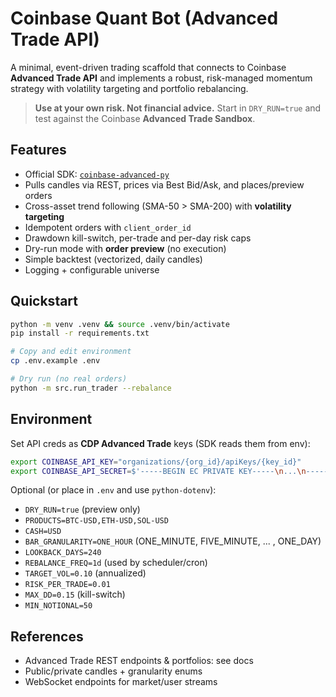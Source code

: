 # Coinbase Quant Bot (Advanced Trade API)

A minimal, event-driven trading scaffold that connects to Coinbase **Advanced Trade API** and implements a robust,
risk-managed momentum strategy with volatility targeting and portfolio rebalancing.

> **Use at your own risk. Not financial advice.** Start in `DRY_RUN=true` and test against the Coinbase **Advanced Trade Sandbox**.

## Features
- Official SDK: [`coinbase-advanced-py`](https://github.com/coinbase/coinbase-advanced-py)
- Pulls candles via REST, prices via Best Bid/Ask, and places/preview orders
- Cross-asset trend following (SMA-50 > SMA-200) with **volatility targeting**
- Idempotent orders with `client_order_id`
- Drawdown kill-switch, per-trade and per-day risk caps
- Dry-run mode with **order preview** (no execution)
- Simple backtest (vectorized, daily candles)
- Logging + configurable universe

## Quickstart

```bash
python -m venv .venv && source .venv/bin/activate
pip install -r requirements.txt

# Copy and edit environment
cp .env.example .env

# Dry run (no real orders)
python -m src.run_trader --rebalance
```

## Environment
Set API creds as **CDP Advanced Trade** keys (SDK reads them from env):

```bash
export COINBASE_API_KEY="organizations/{org_id}/apiKeys/{key_id}"
export COINBASE_API_SECRET=$'-----BEGIN EC PRIVATE KEY-----\n...\n-----END EC PRIVATE KEY-----\n'
```

Optional (or place in `.env` and use `python-dotenv`):
- `DRY_RUN=true` (preview only)
- `PRODUCTS=BTC-USD,ETH-USD,SOL-USD`
- `CASH=USD`
- `BAR_GRANULARITY=ONE_HOUR` (ONE_MINUTE, FIVE_MINUTE, ... , ONE_DAY)
- `LOOKBACK_DAYS=240`
- `REBALANCE_FREQ=1d` (used by scheduler/cron)
- `TARGET_VOL=0.10` (annualized)
- `RISK_PER_TRADE=0.01`
- `MAX_DD=0.15` (kill-switch)
- `MIN_NOTIONAL=50`

## References
- Advanced Trade REST endpoints & portfolios: see docs
- Public/private candles + granularity enums
- WebSocket endpoints for market/user streams

